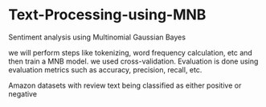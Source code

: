 # Text-Processing-using-MNB
Sentiment analysis using Multinomial Gaussian Bayes

we will perform steps like tokenizing, word frequency calculation, etc and then train a MNB model. we used
cross-validation. Evaluation is done using evaluation metrics such as
accuracy, precision, recall, etc.

Amazon datasets with review text being classified as either positive or negative
